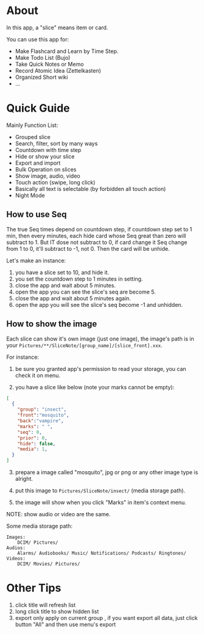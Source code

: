 # About

In this app, a "slice" means item or card.

You can use this app for:

- Make Flashcard and Learn by Time Step.
- Make Todo List (Bujo)
- Take Quick Notes or Memo
- Record Atomic Idea (Zettelkasten)
- Organized Short wiki
- ...

# Quick Guide

Mainly Function List:

- Grouped slice
- Search, filter, sort by many ways
- Countdown with time step
- Hide or show your slice
- Export and import
- Bulk Operation on slices
- Show image, audio, video
- Touch action (swipe, long click)
- Basically all text is selectable (by forbidden all touch action)
- Night Mode

## How to use Seq

The true Seq times depend on countdown step, if countdown step set to 1 min,
then every minutes, each hide card whose Seq great than zero will subtract to 1.
But IT dose not subtract to 0, if card change it Seq change from 1 to 0, it'll
subtract to -1, not 0. Then the card will be unhide.

Let's make an instance:
1. you have a slice set to 10, and hide it.
2. you set the countdown step to 1 minutes in setting.
3. close the app and wait about 5 minutes.
4. open the app you can see the slice's seq are become 5.
5. close the app and wait about 5 minutes again.
6. open the app you will see the slice's seq become -1 and unhidden.


## How to show the image

Each slice can show it's own image (just one image), the image's path is in
your `Pictures/**/SliceNote/[group_name]/[slice_front].xxx`.

For instance:

1. be sure you granted app's permission to read your storage, you can check it on menu.

2. you have a slice like below (note your marks cannot be empty):

```json
[
  {
    "group": "insect", 
    "front":"mosquito",
    "back":"vampire",
    "marks": " ",
    "seq": 0,
    "prior": 0,
    "hide": false,
    "media": 1,
  }
]
```

3. prepare a image called "mosquito", jpg or png or any other image type is alright.

4. put this image to `Pictures/SliceNote/insect/` (media storage path).

5. the image will show when you click "Marks" in item's context menu.

NOTE: show audio or video are the same.

Some media storage path:

```
Images:
    DCIM/ Pictures/
Audios:
    Alarms/ Audiobooks/ Music/ Notifications/ Podcasts/ Ringtones/
Videos:
    DCIM/ Movies/ Pictures/
```

# Other Tips

1. click title will refresh list
2. long click title to show hidden list
3. export only apply on current group , if you want export all data,
just click button "All" and then use menu's export

